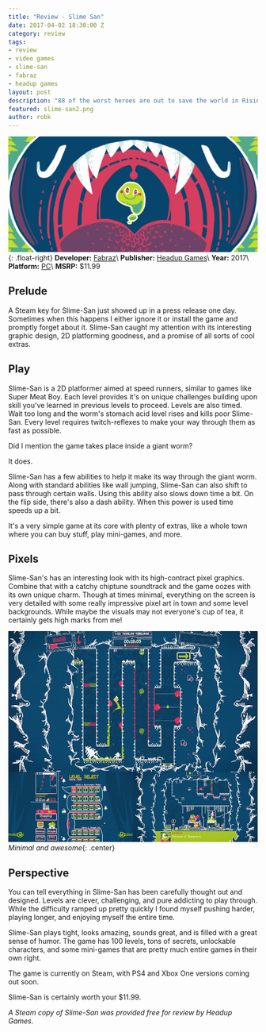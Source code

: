 ```yaml
---
title: "Review - Slime San"
date: 2017-04-02 18:30:00 Z
category: review
tags:
- review
- video games
- slime-san
- fabraz
- headup games
layout: post
description: "88 of the worst heroes are out to save the world in Rising Star Games' and Bitmap Bureau's 88 Heroes."
featured: slime-san2.png
author: robk
---
```


![Slime-San](/images/slime-san/cover.png){: .float-right}
**Developer:** [Fabraz](http://slime-san.com)\\
**Publisher:** [Headup Games](http://www.headupgames.com)\\
**Year:** 2017\\
**Platform:** [PC](http://store.steampowered.com/app/473530)\\
**MSRP:** $11.99

<h2>Prelude</h2>

A Steam key for Slime-San just showed up in a press release one day. Sometimes when this happens I either ignore it or install the game and promptly forget about it. Slime-San caught my attention with its interesting graphic design, 2D platforming goodness, and a promise of all sorts of cool extras.

<h2>Play</h2>

Slime-San is a 2D platformer aimed at speed runners, similar to games like Super Meat Boy. Each level provides it's on unique challenges building upon skill you've learned in previous levels to proceed. Levels are also timed. Wait too long and the worm's stomach acid level rises and kills poor Slime-San. Every level requires twitch-reflexes to make your way through them as fast as possible.

Did I mention the game takes place inside a giant worm?

It does.

Slime-San has a few abilities to help it make its way through the giant worm. Along with standard abilities like wall jumping, Slime-San can also shift to pass through certain walls. Using this ability also slows down time a bit. On the flip side, there's also a dash ability. When this power is used time speeds up a bit.

It's a very simple game at its core with plenty of extras, like a whole town where you can buy stuff, play mini-games, and more.

<h2>Pixels</h2>

Slime-San's has an interesting look with its high-contract pixel graphics. Combine that with a catchy chiptune soundtrack and the game oozes with its own unique charm. Though at times minimal, everything on the screen is very detailed with some really impressive pixel art in town and some level backgrounds. While maybe the visuals may not everyone's cup of tea, it certainly gets high marks from me!

![Slime-San Screens](/images/slime-san/screens.jpg)
*Minimal and awesome*{: .center}

<h2>Perspective</h2>

You can tell everything in Slime-San has been carefully thought out and designed. Levels are clever, challenging, and pure addicting to play through. While the difficulty ramped up pretty quickly I found myself pushing harder, playing longer, and enjoying myself the entire time.

Slime-San plays tight, looks amazing, sounds great, and is filled with a great sense of humor. The game has 100 levels, tons of secrets, unlockable characters, and some mini-games that are pretty much entire games in their own right.

The game is currently on Steam, with PS4 and Xbox One versions coming out soon.

Slime-San is certainly worth your $11.99.

*A Steam copy of Slime-San was provided free for review by Headup Games.*

